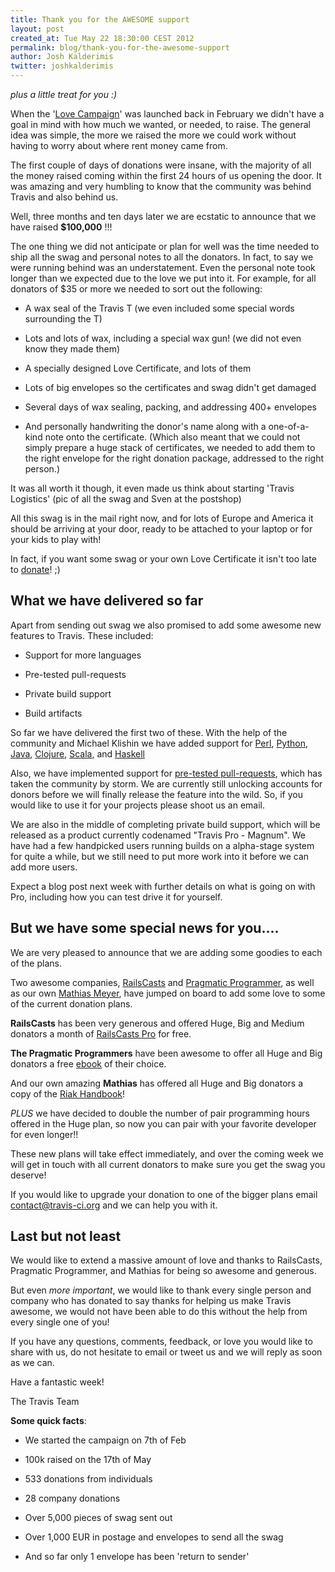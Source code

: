 ```yaml
---
title: Thank you for the AWESOME support
layout: post
created_at: Tue May 22 18:30:00 CEST 2012
permalink: blog/thank-you-for-the-awesome-support
author: Josh Kalderimis
twitter: joshkalderimis
---
```


_plus a little treat for you :)_

When the '[Love Campaign](http://love.travis-ci.org)' was launched back in February we didn't have a goal in mind with how much we wanted, or needed, to raise. The general idea was simple, the more we raised the more we could work without having to worry about where rent money came from.

The first couple of days of donations were insane, with the majority of all the money raised coming within the first 24 hours of us opening the door. It was amazing and very humbling to know that the community was behind Travis and also behind us.

Well, three months and ten days later we are ecstatic to announce that we have raised **$100,000** !!!

The one thing we did not anticipate or plan for well was the time needed to ship all the swag and personal notes to all the donators. In fact, to say we were running behind was an understatement. Even the personal note took longer than we expected due to the love we put into it. For example, for all donators of $35 or more we needed to sort out the following:

  - A wax seal of the Travis T (we even included some special words surrounding the T)

  - Lots and lots of wax, including a special wax gun! (we did not even know they made them)

  - A specially designed Love Certificate, and lots of them

  - Lots of big envelopes so the certificates and swag didn't get damaged

  - Several days of wax sealing, packing, and addressing 400+ envelopes

  - And personally handwriting the donor's name along with a one-of-a-kind note onto the certificate. (Which also meant that we could not simply prepare a huge stack of certificates, we needed to add them to the right envelope for the right donation package, addressed to the right person.)

It was all worth it though, it even made us think about starting 'Travis Logistics' (pic of all the swag and Sven at the postshop)

All this swag is in the mail right now, and for lots of Europe and America it should be arriving at your door, ready to be attached to your laptop or for your kids to play with!

In fact, if you want some swag or your own Love Certificate it isn't too late to [donate](http://love.travis-ci.org)! ;)


What we have delivered so far
-----------------------------

Apart from sending out swag we also promised to add some awesome new features to Travis. These included:

  - Support for more languages

  - Pre-tested pull-requests

  - Private build support

  - Build artifacts

So far we have delivered the first two of these. With the help of the community and Michael Klishin we have added support for [Perl](http://about.travis-ci.org/docs/user/languages/perl/), [Python](http://about.travis-ci.org/docs/user/languages/python/), [Java](http://about.travis-ci.org/docs/user/languages/java/), [Clojure](http://about.travis-ci.org/docs/user/languages/clojure/), [Scala](http://about.travis-ci.org/docs/user/languages/scala/), and [Haskell](http://about.travis-ci.org/docs/user/languages/haskell/)

Also, we have implemented support for [pre-tested pull-requests](http://about.travis-ci.org/blog/announcing-pull-request-support/), which has taken the community by storm. We are currently still unlocking accounts for donors before we will finally release the feature into the wild. So, if you would like to use it for your projects please shoot us an email.

We are also in the middle of completing private build support, which will be released as a product currently codenamed "Travis Pro - Magnum". We have had a few handpicked users running builds on a alpha-stage system for quite a while, but we still need to put more work into it before we can add more users.

Expect a blog post next week with further details on what is going on with Pro, including how you can test drive it for yourself.


But we have some special news for you....
-----------------------------------------

We are very pleased to announce that we are adding some goodies to each of the plans.

Two awesome companies, [RailsCasts](http://railscasts.com) and [Pragmatic Programmer](http://pragprog.com), as well as our own [Mathias Meyer](http://www.paperplanes.de/), have jumped on board to add some love to some of the current donation plans.

**RailsCasts** has been very generous and offered Huge, Big and Medium donators a month of [RailsCasts Pro](http://railscasts.com/pro) for free.

**The Pragmatic Programmers** have been awesome to offer all Huge and Big donators a free [ebook](http://pragprog.com/titles) of their choice.

And our own amazing **Mathias** has offered all Huge and Big donators a copy of the [Riak Handbook](http://riakhandbook.com/?travis)!

*PLUS* we have decided to double the number of pair programming hours offered in the Huge plan, so now you can pair with your favorite developer for even longer!!

These new plans will take effect immediately, and over the coming week we will get in touch with all current donators to make sure you get the swag you deserve!

If you would like to upgrade your donation to one of the bigger plans email [contact@travis-ci.org](mailto:contact@travis-ci.org) and we can help you with it.


Last but not least
------------------

We would like to extend a massive amount of love and thanks to RailsCasts, Pragmatic Programmer, and Mathias for being so awesome and generous.

But even _more important_, we would like to thank every single person and company who has donated to say thanks for helping us make Travis awesome, we would not have been able to do this without the help from every single one of you!

If you have any questions, comments, feedback, or love you would like to share with us, do not hesitate to email or tweet us and we will reply as soon as we can.

Have a fantastic week!

The Travis Team


**Some quick facts**:

  - We started the campaign on 7th of Feb

  - 100k raised on the 17th of May

  - 533 donations from individuals

  - 28 company donations

  - Over 5,000 pieces of swag sent out

  - Over 1,000 EUR in postage and envelopes to send all the swag

  - And so far only 1 envelope has been 'return to sender'
